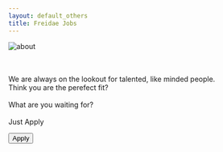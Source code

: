 ```yaml
---
layout: default_others
title: Freidae Jobs
---
```

<div class="col-md-4" id="abt-div-1">
    <img class="img-responsive" id="abt-img" src="/data/img/jobs/about.jpg" alt="about"><br><br><br>
</div>
<div class="col-md-8" id="abt-div-2">
    <p id="jbs-info">We are always on the lookout for talented, like minded people.<br>Think you are the perefect fit?<br><br>  What are you waiting for? <br><br>Just Apply</p>
    <button class="btn pri-sbmt" id="abt-btn">Apply</button>
</div>
